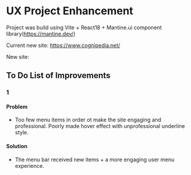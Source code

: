 # UX Project Enhancement 
Project was build using Vite + React18 + Mantine.ui component library(https://mantine.dev/)

Current new site:
https://www.cognipedia.net/

New site:


## To Do List of Improvements

### 1
#### Problem
- Too few menu items in order ot make the site engaging and professional. Poorly made hover effect with unprofessional underline style.
#### Solution
- The menu bar received new items + a more engaging user menu experience.


